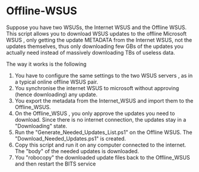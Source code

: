 # Offline-WSUS

Suppose you have two WSUSs, the Internet WSUS and the Offline WSUS.
This script allows you to download  WSUS updates to the offline Microsoft WSUS , only getting the update METADATA from the Internet WSUS, not the updates themselves, thus only downloading few GBs of the updates you actually need instead of massively downloading TBs of useless data. 

The way it works is the following
1. You have to configure the same settings to the two WSUS servers , as in a typical online offline  WSUS  pair.
2. You synchronise the internet WSUS to microsoft without approving (hence downloading) any update.
3. You export the metadata from the Internet_WSUS and import them to the Offline_WSUS.
4. On the Offline_WSUS , you only approve the updates you need to download. Since there is no internet connection, the updates stay in a "Downloading" state.
5. Run the "Generate_Needed_Updates_List.ps1" on the Offline WSUS. The "Download_Needed_Updates.ps1" is created.
7. Copy this script and run it on any computer connected to the internet. The "body" of the needed updates is downloaded.
8. You "robocopy" the downloaded update files back to the Offline_WSUS and then restart the BITS service 
